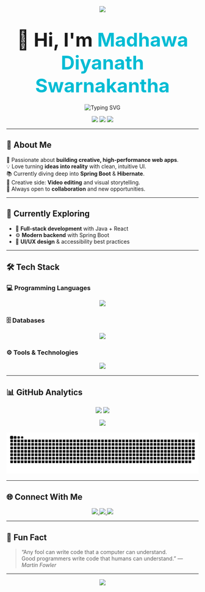 <!-- 🌟 Modern Gradient Header -->
<p align="center">
  <img src="https://github.com/DenverCoder1/readme-typing-svg/raw/main/assets/arrow.svg" width="80"/>
</p>

<h1 align="center">
  <span style="font-size: 50px;">👋 Hi, I'm <span style="color:#00BCD4;">Madhawa Diyanath Swarnakantha</span></span>
</h1>

<p align="center">
  <img src="https://readme-typing-svg.herokuapp.com?font=Poppins&weight=600&size=24&duration=4000&pause=1000&color=00BCD4&center=true&vCenter=true&width=700&lines=Frontend+Developer+💻;Creative+Video+Editor+🎬;Java+Enthusiast+☕;Always+Learning+Something+New!+🚀" alt="Typing SVG" />
</p>

<p align="center">
  <img src="https://img.shields.io/badge/Code-Creativity%20%26%20Logic-00bcd4?style=for-the-badge&logo=markdown&logoColor=white" />
  <img src="https://img.shields.io/badge/Focus-Java%20%7C%20Frontend%20Dev-007ACC?style=for-the-badge&logo=visualstudiocode&logoColor=white" />
  <img src="https://img.shields.io/badge/From-Sri%20Lanka-FFCC00?style=for-the-badge&logo=google-earth&logoColor=white" />
</p>

---

## 🚀 About Me  

🎯 Passionate about **building creative, high-performance web apps**.  
💡 Love turning **ideas into reality** with clean, intuitive UI.  
📚 Currently diving deep into **Spring Boot** & **Hibernate**.  
🎥 Creative side: **Video editing** and visual storytelling.  
🤝 Always open to **collaboration** and new opportunities.  

---

## 🧠 Currently Exploring  

- 🌱 **Full-stack development** with Java + React  
- ⚙️ **Modern backend** with Spring Boot  
- 🎨 **UI/UX design** & accessibility best practices  

---

## 🛠️ Tech Stack  

### 💻 Programming Languages  
<p align="center">
  <img src="https://skillicons.dev/icons?i=c,cpp,java,js,php" />
</p>

### 🗄️ Databases  
<p align="center">
  <img src="https://skillicons.dev/icons?i=mysql,postgres,mssql" />
</p>

### ⚙️ Tools & Technologies  
<p align="center">
  <img src="https://skillicons.dev/icons?i=git,github,vscode,ps,premiere,figma" />
</p>

---

## 📊 GitHub Analytics  

<p align="center">
  <img src="https://github-readme-stats.vercel.app/api?username=madhawadiyanath&show_icons=true&theme=react&hide_border=true&bg_color=0D1117&title_color=00BCD4&icon_color=00BCD4" width="48%" />
  <img src="https://github-readme-streak-stats.herokuapp.com/?user=madhawadiyanath&theme=react&hide_border=true&background=0D1117&ring=00BCD4&fire=00BCD4&currStreakLabel=00BCD4" width="48%" />
</p>

<p align="center">
  <img src="https://github-readme-activity-graph.vercel.app/graph?username=madhawadiyanath&bg_color=0D1117&color=00BCD4&line=26E0A8&point=FFFFFF&area=true&hide_border=true" />
</p>

<p align="center">
  <img src="https://github.com/Platane/snk/raw/output/github-contribution-grid-snake.svg" alt="snake animation" />
</p>

---

## 🌐 Connect With Me  

<p align="center">
  <a href="https://fb.com/madhawa.diyanth" target="blank">
    <img src="https://img.shields.io/badge/Facebook-1877F2?style=for-the-badge&logo=facebook&logoColor=white" />
  </a>
  <a href="https://www.youtube.com/c/mad_hawa" target="blank">
    <img src="https://img.shields.io/badge/YouTube-FF0000?style=for-the-badge&logo=youtube&logoColor=white" />
  </a>
  <a href="mailto:it23844506@my.sliit.lk">
    <img src="https://img.shields.io/badge/Gmail-D14836?style=for-the-badge&logo=gmail&logoColor=white" />
  </a>
</p>

---

## 🧩 Fun Fact  

> “Any fool can write code that a computer can understand.  
> Good programmers write code that humans can understand.” — *Martin Fowler*

---

<!-- 🩵 Clean Gradient Footer -->
<p align="center">
  <img src="https://capsule-render.vercel.app/api?type=rect&color=00bcd4&height=60&section=footer&text=Thanks%20for%20visiting!%20⭐%20&fontSize=20&fontColor=ffffff" />
</p>
